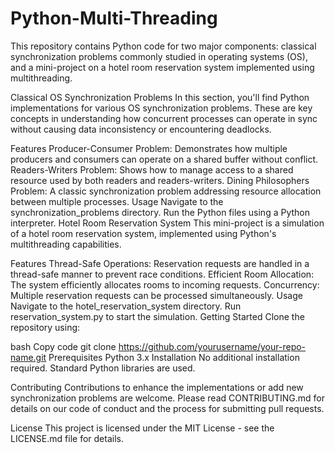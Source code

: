 # Python-Multi-Threading 
This repository contains Python code for two major components: classical synchronization problems commonly studied in operating systems (OS), and a mini-project on a hotel room reservation system implemented using multithreading.

Classical OS Synchronization Problems
In this section, you'll find Python implementations for various OS synchronization problems. These are key concepts in understanding how concurrent processes can operate in sync without causing data inconsistency or encountering deadlocks.

Features
Producer-Consumer Problem: Demonstrates how multiple producers and consumers can operate on a shared buffer without conflict.
Readers-Writers Problem: Shows how to manage access to a shared resource used by both readers and readers-writers.
Dining Philosophers Problem: A classic synchronization problem addressing resource allocation between multiple processes.
Usage
Navigate to the synchronization_problems directory.
Run the Python files using a Python interpreter.
Hotel Room Reservation System
This mini-project is a simulation of a hotel room reservation system, implemented using Python's multithreading capabilities.

Features
Thread-Safe Operations: Reservation requests are handled in a thread-safe manner to prevent race conditions.
Efficient Room Allocation: The system efficiently allocates rooms to incoming requests.
Concurrency: Multiple reservation requests can be processed simultaneously.
Usage
Navigate to the hotel_reservation_system directory.
Run reservation_system.py to start the simulation.
Getting Started
Clone the repository using:

bash
Copy code
git clone https://github.com/yourusername/your-repo-name.git
Prerequisites
Python 3.x
Installation
No additional installation required. Standard Python libraries are used.

Contributing
Contributions to enhance the implementations or add new synchronization problems are welcome. Please read CONTRIBUTING.md for details on our code of conduct and the process for submitting pull requests.

License
This project is licensed under the MIT License - see the LICENSE.md file for details.





